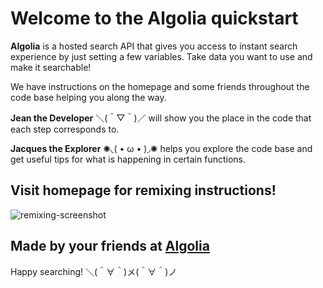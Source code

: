 Welcome to the Algolia quickstart
=========================

**Algolia** is a hosted search API that gives you access to instant search experience by just setting a few variables. Take data you want to use and make it searchable!

We have instructions on the homepage and some friends throughout the code base helping you along the way.

**Jean the Developer** ＼(＾▽＾)／ will show you the place in the code that each step corresponds to.

**Jacques the Explorer** ✺◟( • ω • )◞✺ helps you explore the code base and get useful tips for what is happening in certain functions.


Visit homepage for remixing instructions!
------------
![remixing-screenshot](https://cdn.glitch.com/45e6d35c-2e10-4020-8ad3-d5f1b9d3aae6%2FScreen%20Shot%202017-12-13%20at%209.49.53%20AM.png?1513187611035)

Made by your friends at [Algolia](https://algolia.com/)
------------
Happy searching!
＼(＾∀＾)メ(＾∀＾)ノ
